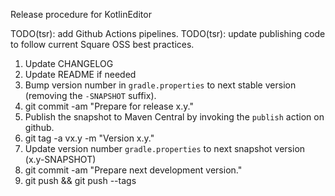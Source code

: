 Release procedure for KotlinEditor

TODO(tsr): add Github Actions pipelines.
TODO(tsr): update publishing code to follow current Square OSS best practices.

1. Update CHANGELOG
1. Update README if needed
1. Bump version number in `gradle.properties` to next stable version (removing the `-SNAPSHOT` suffix).
1. git commit -am "Prepare for release x.y."
1. Publish the snapshot to Maven Central by invoking the `publish` action on github.
1. git tag -a vx.y -m "Version x.y."
1. Update version number `gradle.properties` to next snapshot version (x.y-SNAPSHOT)
1. git commit -am "Prepare next development version."
1. git push && git push --tags
